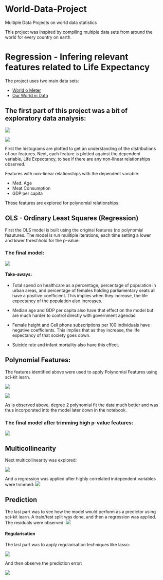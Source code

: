 # World-Data-Project
Multiple Data Projects on world data statistics

This project was inspired by compiling multiple data sets from around the world for every country on earth.

# Regression - Infering relevant features related to Life Expectancy
The project uses two main data sets:
* [World o Meter](https://www.worldometers.info/world-population/population-by-country/)
* [Our World in Data](https://ourworldindata.org/)

## The first part of this project was a bit of exploratory data analysis:

![](Images/hist_plot.png)

![](Images/scatter.png)

First the histograms are plotted to get an understanding of the distributions of our features.
Next, each feature is plotted against the dependent variable, Life Expectancy, to see if there are any non-linear relationships observed.

Features with non-linear relationships with the dependent variable:
* Med. Age
* Meat Consumption
* GDP per capita

These features are explored for polynomial relationships.

## OLS - Ordinary Least Squares (Regression) 
First the OLS model is built using the original features (no polynomial feautures.
The model is run mulitiple iterations, each time setting a lower and lower threshhold for the p-value.

### The final model:

![](Images/final_regression.png)

#### Take-aways:
* Total spend on healthcare as a percentage, percentage of population in urban areas, and percentage of females holding parliamentary seats all have a positive coefficient. This implies when they increase, the life expectancy of the population also increases.
* Median age and GDP per capita also have that effect on the model but are much harder to control directly with government agendas.

* Female height and Cell phone subscriptions per 100 individuals have negative coefficients. This implies that as they increase, the life expectancy of that society goes down.
* Suicide rate and infant mortality also have this effect.

## Polynomial Features:
The features identified above were used to apply Polynomial Features using sci-kit learn.

![](Images/polynomial1.png)

![](Images/polynomial2.png)

As is observed above, degree 2 polynomial fit the data much better and was thus incorporated into the model later down in the notebook.
### The final model after trimming high p-value features:

![](Images/polynomial_regression.png)

## Multicollinearity
Next multicollinearity was explored:

![](Images/multicollinearity.png)

And a regression was applied after highly correlated independent variables were trimmed:
![](Images/multicollinearity_regression.png)

## Prediction

The last part was to see how the model would perform as a predictor using sci-kit learn. A train/test split was done, and then a regression was applied. The residuals were observed:
![](Images/residuals_regression.png)

#### Regularisation
The last part was to apply regularisation techniques like lasso:

![](Images/residuals_lasso.png)

And then observe the prediction error:

![](Images/Prediction_error_lasso.png)
